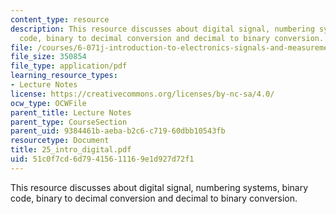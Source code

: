 ```yaml
---
content_type: resource
description: This resource discusses about digital signal, numbering systems, binary
  code, binary to decimal conversion and decimal to binary conversion.
file: /courses/6-071j-introduction-to-electronics-signals-and-measurement-spring-2006/51c0f7cd6d79415611169e1d927d72f1_25_intro_digital.pdf
file_size: 350854
file_type: application/pdf
learning_resource_types:
- Lecture Notes
license: https://creativecommons.org/licenses/by-nc-sa/4.0/
ocw_type: OCWFile
parent_title: Lecture Notes
parent_type: CourseSection
parent_uid: 9384461b-aeba-b2c6-c719-60dbb10543fb
resourcetype: Document
title: 25_intro_digital.pdf
uid: 51c0f7cd-6d79-4156-1116-9e1d927d72f1
---
```

This resource discusses about digital signal, numbering systems, binary code, binary to decimal conversion and decimal to binary conversion.